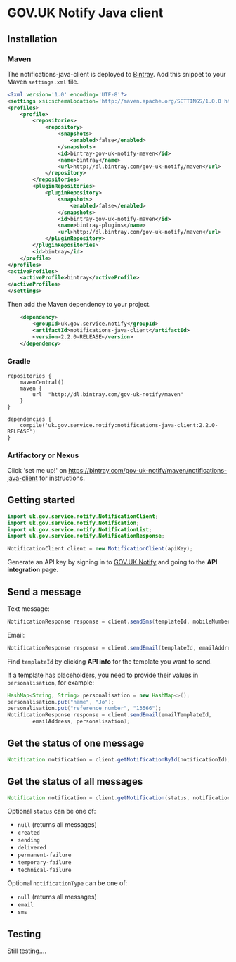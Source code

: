 # GOV.UK Notify Java client

## Installation

### Maven

The notifications-java-client is deployed to [Bintray](https://bintray.com/gov-uk-notify/maven/notifications-java-client). Add this snippet to your Maven `settings.xml` file.
```xml
<?xml version='1.0' encoding='UTF-8'?>
<settings xsi:schemaLocation='http://maven.apache.org/SETTINGS/1.0.0 http://maven.apache.org/xsd/settings-1.0.0.xsd' xmlns='http://maven.apache.org/SETTINGS/1.0.0' xmlns:xsi='http://www.w3.org/2001/XMLSchema-instance'>
<profiles>
	<profile>
		<repositories>
			<repository>
				<snapshots>
					<enabled>false</enabled>
				</snapshots>
				<id>bintray-gov-uk-notify-maven</id>
				<name>bintray</name>
				<url>http://dl.bintray.com/gov-uk-notify/maven</url>
			</repository>
		</repositories>
		<pluginRepositories>
			<pluginRepository>
				<snapshots>
					<enabled>false</enabled>
				</snapshots>
				<id>bintray-gov-uk-notify-maven</id>
				<name>bintray-plugins</name>
				<url>http://dl.bintray.com/gov-uk-notify/maven</url>
			</pluginRepository>
		</pluginRepositories>
		<id>bintray</id>
	</profile>
</profiles>
<activeProfiles>
	<activeProfile>bintray</activeProfile>
</activeProfiles>
</settings>
```
Then add the Maven dependency to your project.
```xml
    <dependency>
        <groupId>uk.gov.service.notify</groupId>
        <artifactId>notifications-java-client</artifactId>
        <version>2.2.0-RELEASE</version>
    </dependency>

```

### Gradle
```
repositories {
    mavenCentral()
    maven {
        url  "http://dl.bintray.com/gov-uk-notify/maven"
    }
}

dependencies {
    compile('uk.gov.service.notify:notifications-java-client:2.2.0-RELEASE')
}
```

### Artifactory or Nexus

Click 'set me up!' on https://bintray.com/gov-uk-notify/maven/notifications-java-client for instructions.

## Getting started


```java
import uk.gov.service.notify.NotificationClient;
import uk.gov.service.notify.Notification;
import uk.gov.service.notify.NotificationList;
import uk.gov.service.notify.NotificationResponse;

NotificationClient client = new NotificationClient(apiKey);
```

Generate an API key by signing in to
[GOV.UK Notify](https://www.notifications.service.gov.uk) and going to
the **API integration** page.

## Send a message

Text message:

```java
NotificationResponse response = client.sendSms(templateId, mobileNumber);
```

Email:

```java
NotificationResponse response = client.sendEmail(templateId, emailAddress);
```

Find `templateId` by clicking **API info** for the template you want to send.

If a template has placeholders, you need to provide their values in `personalisation`, for example:

```java
HashMap<String, String> personalisation = new HashMap<>();
personalisation.put("name", "Jo");
personalisation.put("reference_number", "13566");
NotificationResponse response = client.sendEmail(emailTemplateId,
        emailAddress, personalisation);
```

## Get the status of one message

```java
Notification notification = client.getNotificationById(notificationId);
```
 
## Get the status of all messages

```java
Notification notification = client.getNotification(status, notificationType);
```

Optional `status` can be one of:

* `null` (returns all messages)
* `created`
* `sending`
* `delivered`
* `permanent-failure`
* `temporary-failure`
* `technical-failure`

Optional `notificationType` can be one of:

* `null` (returns all messages)
* `email`
* `sms`

## Testing

Still testing....
